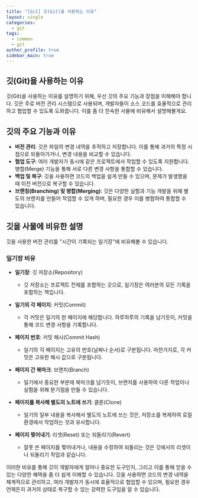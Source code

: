 ```yaml
---
title: "[Git] 깃(Git)을 사용하는 이유"
layout: single
categories:
  - git
tags:
  - common
  - git
author_profile: true
sidebar_main: true
---
```


## 깃(Git)을 사용하는 이유

깃(Git)을 사용하는 이유를 설명하기 위해, 우선 깃의 주요 기능과 장점을 이해해야 합니다. 깃은 주로 버전 관리 시스템으로 사용되며, 개발자들이 소스 코드를 효율적으로 관리하고 협업할 수 있도록 도와줍니다. 이를 좀 더 친숙한 사물에 비유해서 설명해볼게요.

## 깃의 주요 기능과 이유

- **버전 관리**: 깃은 파일의 변경 내역을 추적하고 저장합니다. 이를 통해 과거의 특정 시점으로 되돌아가거나, 변경 내용을 비교할 수 있습니다.
- **협업 도구**: 여러 개발자가 동시에 같은 프로젝트에서 작업할 수 있도록 지원합니다. 병합(Merge) 기능을 통해 서로 다른 변경 사항을 통합할 수 있습니다.
- **백업 및 복구**: 깃을 사용하면 코드의 백업을 쉽게 만들 수 있으며, 문제가 발생했을 때 이전 버전으로 복구할 수 있습니다.
- **브랜칭(Branching) 및 병합(Merging)**: 깃은 다양한 실험과 기능 개발을 위해 별도의 브랜치를 만들어 작업할 수 있게 하며, 필요한 경우 이를 병합하여 통합할 수 있습니다.

## 깃을 사물에 비유한 설명

깃을 사용한 버전 관리를 "시간이 기록되는 일기장"에 비유해볼 수 있습니다.

### 일기장 비유

- **일기장**: 깃 저장소(Repository)
    - 깃 저장소는 프로젝트 전체를 포함하는 곳으로, 일기장은 여러분의 모든 기록을 포함하는 책입니다.

- **일기의 각 페이지**: 커밋(Commit)
    - 각 커밋은 일기의 한 페이지에 해당합니다. 하루하루의 기록을 남기듯이, 커밋을 통해 코드 변경 사항을 기록합니다.

- **페이지 번호**: 커밋 해시(Commit Hash)
    - 일기의 각 페이지는 고유의 번호(날짜나 순서)로 구분됩니다. 마찬가지로, 각 커밋은 고유한 해시 값으로 구분됩니다.

- **페이지 간 북마크**: 브랜치(Branch)
    - 일기에서 중요한 부분에 북마크를 남기듯이, 브랜치를 사용하여 다른 작업이나 실험을 위해 분기점을 만들 수 있습니다.

- **페이지를 복사해 별도의 노트에 쓰기**: 클론(Clone)
    - 일기의 일부 내용을 복사해서 별도의 노트에 쓰는 것은, 저장소를 복제하여 로컬 환경에서 작업하는 것과 유사합니다.

- **페이지 찢어내기**: 리셋(Reset) 또는 되돌리기(Revert)
    - 잘못 쓴 페이지를 찢어내거나, 내용을 수정하여 되돌리는 것은 깃에서의 리셋이나 되돌리기 작업과 같습니다.

이러한 비유를 통해 깃이 개발자에게 얼마나 중요한 도구인지, 그리고 이를 통해 얻을 수 있는 다양한 혜택을 좀 더 쉽게 이해할 수 있습니다. 깃을 사용하면 코드의 변경 내역을 체계적으로 관리하고, 여러 개발자가 동시에 효율적으로 협업할 수 있으며, 필요한 경우 언제든지 과거의 상태로 복구할 수 있는 강력한 도구임을 알 수 있습니다.
